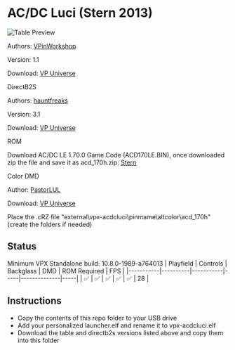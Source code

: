 # AC/DC Luci (Stern 2013)

![Table Preview](https://vpuniverse.com/screenshots/monthly_2022_12/ACDC-Cab-SS.png.db4cb9f7abaeff97eb80b8a22e20314f.png)

Authors: [VPinWorkshop](https://vpuniverse.com/profile/40692-vpinworkshop/)

Version: 1.1

Download: [VP Universe](https://vpuniverse.com/files/file/12471-acdc-luci-stern-2013-vpw-mod/)

DirectB2S

Authors: [hauntfreaks](https://vpuniverse.com/profile/5216-hauntfreaks/)

Version: 3.1

Download: [VP Universe](https://vpuniverse.com/files/file/11475-acdc-luci-premium-stern-2013-b2s-with-full-dmd/)

ROM

Download AC/DC LE 1.70.0 Game Code (ACD170LE.BIN), once downloaded zip the file and save it as acd_170h.zip: [Stern](https://sternpinball.com/?post_type=game_code&s=dc)

Color DMD

Author: [PastorLUL](https://vpuniverse.com/profile/42770-pastorlul/)

Download: [VP Universe](https://vpuniverse.com/files/file/17697-acdc-stern-2012-64-colors/)

Place the .cRZ file "external\vpx-acdcluci\pinmame\altcolor\acd_170h" (create the folders if needed)

## Status 

Minimum VPX Standalone build: 10.8.0-1989-a764013
| Playfield | Controls | Backglass | DMD | ROM Required | FPS | 
|-----------|----------|-----------|-----|--------------|-----|
| :white_check_mark: | :white_check_mark: | :white_check_mark: | :white_check_mark: | :white_check_mark: | 28 |

## Instructions

- Copy the contents of this repo folder to your USB drive
- Add your personalized launcher.elf and rename it to vpx-acdcluci.elf
- Download the table and directb2s versions listed above and copy them into this folder
